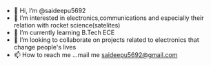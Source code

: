 - 👋 Hi, I’m @saideepu5692
- 👀 I’m interested in electronics,communications and especially their relation with rocket science(satelites)
- 🌱 I’m currently learning B.Tech ECE
- 💞️ I’m looking to collaborate on projects related to electronics that change people's lives
- 📫 How to reach me ...mail me saideepu5692@gmail.com

<!---
saideepu5692/saideepu5692 is a ✨ special ✨ repository because its `README.md` (this file) appears on your GitHub profile.
You can click the Preview link to take a look at your changes.
--->
